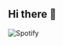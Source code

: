 ## Hi there 👋

![Spotify](https://spotify-recently-played-readme.vercel.app/api?user=31zzkte52xkz4zbaw5wle4jlljne&count=1)
